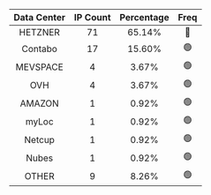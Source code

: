 | Data Center | IP Count | Percentage | Freq |
|:------------:|:--------:|:-----------:|:-----:|
| HETZNER | 71 | 65.14% | 🔴 |
| Contabo | 17 | 15.60% | 🟢 |
| MEVSPACE | 4 | 3.67% | 🟢 |
| OVH | 4 | 3.67% | 🟢 |
| AMAZON | 1 | 0.92% | 🟢 |
| myLoc | 1 | 0.92% | 🟢 |
| Netcup | 1 | 0.92% | 🟢 |
| Nubes | 1 | 0.92% | 🟢 |
| OTHER | 9 | 8.26% | 🟢 |